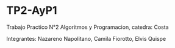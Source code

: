 # TP2-AyP1
Trabajo Practico N°2 Algoritmos y Programacion, catedra: Costa 

Integrantes: Nazareno Napolitano, Camila Fiorotto, Elvis Quispe

